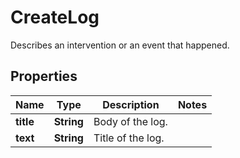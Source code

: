 

# CreateLog

Describes an intervention or an event that happened.
## Properties

Name | Type | Description | Notes
------------ | ------------- | ------------- | -------------
**title** | **String** | Body of the log. | 
**text** | **String** | Title of the log. | 



